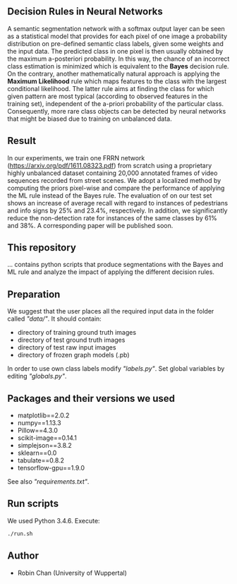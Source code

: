 ## Decision Rules in Neural Networks

A semantic segmentation network with a softmax output layer can be seen as a statistical model that provides for each pixel of one image a probability distribution on pre-defined semantic class labels, given some weights and the input data. The predicted class in one pixel is then usually obtained by the maximum a-posteriori probability. In this way, the chance of an incorrect class estimation is minimized which is equivalent to the **Bayes** decision rule. On the contrary, another mathematically natural approach is applying the **Maximum Likelihood** rule which maps features to the class with the largest conditional likelihood. The latter rule aims at finding the class for which given pattern are most typical (according to observed features in the training set), independent of the a-priori probability of the particular class. Consequently, more rare class objects can be detected by neural networks that might be biased due to training on unbalanced data.

## Result

In our experiments, we train one FRRN network (https://arxiv.org/pdf/1611.08323.pdf) from scratch using a proprietary highly unbalanced dataset containing 20,000 annotated frames of video sequences recorded from street scenes. We adopt a localized method by computing the priors pixel-wise and compare the performance of applying the ML rule instead of the Bayes rule. The evaluation of on our test set shows an increase of average recall with regard to instances of pedestrians and info signs by 25% and 23.4\%, respectively. In addition, we significantly reduce the non-detection rate for instances of the same classes by 61% and 38%. A corresponding paper will be published soon.

## This repository

... contains python scripts that produce segmentations with the Bayes and ML rule and analyze the impact of applying the different decision rules. 

## Preparation

We suggest that the user places all the required input data in the folder called _"data/"_. It should contain:

- directory of training ground truth images
- directory of test ground truth images
- directory of test raw input images
- directory of frozen graph models (.pb)

In order to use own class labels modify _"labels.py"_. Set global variables by editing _"globals.py"_.

## Packages and their versions we used

- matplotlib==2.0.2
- numpy==1.13.3
- Pillow==4.3.0
- scikit-image==0.14.1
- simplejson==3.8.2
- sklearn==0.0
- tabulate==0.8.2
- tensorflow-gpu==1.9.0

See also _"requirements.txt"_.

## Run scripts

We used Python 3.4.6. Execute:

```sh
./run.sh
```

## Author
- Robin Chan (University of Wuppertal)
